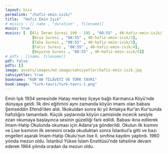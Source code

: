 ```yaml
---
layout: kisi
permalink: "/hafiz-emin-isik/"
title:  "Hafız Emin Işık"
# musics : [[ name , "duration" , filename]]
music: true
musics: [  [Âli İmran Suresi 190 - 195 , "08:55" , 40-hafiz-emin-isik/1],
            [Nisa Suresi , "08:55" , 40-hafiz-emin-isik/2],
            [Taha Suresi , "08:55" , 40-hafiz-emin-isik/3],
            [Fatır Suresi , "08:55" , 40-hafiz-emin-isik/4],
            [Beyyine Suresi , "08:55" , 40-hafiz-emin-isik/5]]
# pdfs : [[name, filename]]
pdf: false
pdfs: []
image: assets/images/md-image/sahsiyetler/hafiz-emin-isik.jpg
sahsiyetler: true
bookname: "KUR’AN TİLÂVETİ VE TÜRK TAVRI"
book-image: "turk-tavri/turk-tavri-1.png"
---
```


Emin Işık 1934 senesinde Hatay merkez ilçeye bağlı Karmanca Köyü’nde dünyaya geldi. İlk dini eğitimini aynı zamanda köyün imamı olan babası Şemseddin Efendi’den aldı. İlkokuldan sonra iki yıl Antakya Kur’an Kur’sunda hafızlığını tamamladı. Küçük yaşlarında köyün camisinde incecik sesiyle ezan okumaya başlayınca sesinin güzelliği fark edildi. 
Babası ikna edilerek İmam-Hatip Okulunda okuması için Adana’ya gönderildi. Okulun ilk kısmını ve Lise kısmının ilk senesini orada okuduktan sonra İstanbul’a gitti ve bazı engelleri aşarak İmam-Hatip Okulu’nun lise II. sınıfına kaydını yaptırdı. 1960 yılında mezun oldu. İstanbul Yükse İslam Enstitüsü’nde tahsiline devam ederek 1964 yılında oradan da mezun oldu.